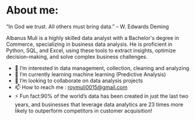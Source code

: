 # About me: 
“In God we trust. All others must bring data.” – W. Edwards Deming

Albanus Muli is a highly skilled data analyst with a Bachelor's degree in Commerce, specializing in business data analysis. He is proficient in Python, SQL, and Excel, using these tools to extract insights, optimize decision-making, and solve complex business challenges. 
- 👀 I’m interested in data management, collection, cleaning and analyzing
- 🌱 I’m currently learning machine learning (Predictive Analysis)
- 💞️ I’m looking to collaborate on data analysis projects
- 📫 How to reach me : roymuli0015@gmail.com
- ⚡ Fun fact:90% of the world’s data has been created in just the last two years, and businesses that leverage data analytics are 23 times more likely to outperform competitors in customer acquisition!

<!---
roymuli/roymuli is a ✨ special ✨ repository because its `README.md` (this file) appears on your GitHub profile.
You can click the Preview link to take a look at your changes.
--->
